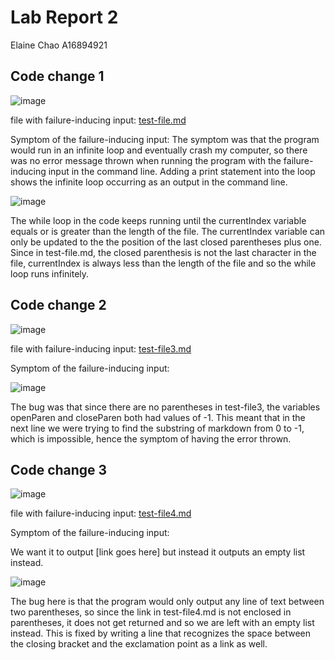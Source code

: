 # Lab Report 2
Elaine Chao
A16894921

## Code change 1

![image](https://user-images.githubusercontent.com/34292064/165050001-232f0d61-9397-4779-ba45-b110368f1505.png)

file with failure-inducing input: [test-file.md](https://github.com/sol-reveille/markdown-parser/blob/main/test-file.md)

Symptom of the failure-inducing input:
The symptom was that the program would run in an infinite loop and eventually crash my computer, so there was no error message thrown when running the program with the failure-inducing input in the command line. Adding a print statement into the loop shows the infinite loop occurring as an output in the command line.

![image](https://user-images.githubusercontent.com/34292064/165194583-0469ecbd-d646-4ef1-b277-83d5132099a2.png)

The while loop in the code keeps running until the currentIndex variable equals or is greater than the length of the file. The currentIndex variable can only be updated to the the position of the last closed parentheses plus one. Since in test-file.md, the closed parenthesis is not the last character in the file, currentIndex is always less than the length of the file and so the while loop runs infinitely.

## Code change 2

![image](https://user-images.githubusercontent.com/34292064/165195693-ed59d0b6-05e4-4f30-b081-0ddf4c67141d.png)

file with failure-inducing input: [test-file3.md](https://github.com/sol-reveille/markdown-parser/blob/main/test-file3.md)

Symptom of the failure-inducing input:

![image](https://user-images.githubusercontent.com/34292064/165194121-b1091128-3dd7-4719-8b74-ae0a2af1d74d.png)

The bug was that since there are no parentheses in test-file3, the variables openParen and closeParen both had values of -1. This meant that in the next line we were trying to find the substring of markdown from 0 to -1, which is impossible, hence the symptom of having the error thrown.

## Code change 3

![image](https://user-images.githubusercontent.com/34292064/165196562-714c75f9-35a2-4e51-a9b8-e17ef7bb0ff1.png)

file with failure-inducing input: [test-file4.md](https://github.com/sol-reveille/markdown-parser/blob/main/test-file4.md)

Symptom of the failure-inducing input:

We want it to output [link goes here] but instead it outputs an empty list instead.

![image](https://user-images.githubusercontent.com/34292064/165195906-2a4f5ecd-867c-4fa7-98ce-9ae3b543d985.png)

The bug here is that the program would only output any line of text between two parentheses, so since the link in test-file4.md is not enclosed in parentheses, it does not get returned and so we are left with an empty list instead. This is fixed by writing a line that recognizes the space between the closing bracket and the exclamation point as a link as well.
